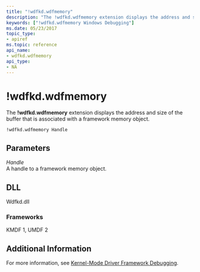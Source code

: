 ```yaml
---
title: "!wdfkd.wdfmemory"
description: "The !wdfkd.wdfmemory extension displays the address and size of the buffer that is associated with a framework memory object."
keywords: ["!wdfkd.wdfmemory Windows Debugging"]
ms.date: 05/23/2017
topic_type:
- apiref
ms.topic: reference
api_name:
- wdfkd.wdfmemory
api_type:
- NA
---
```


# !wdfkd.wdfmemory

The **!wdfkd.wdfmemory** extension displays the address and size of the buffer that is associated with a framework memory object.

```dbgcmd
!wdfkd.wdfmemory Handle
```

## Parameters

<span id="_______Handle______"></span><span id="_______handle______"></span><span id="_______HANDLE______"></span> *Handle*   
A handle to a framework memory object.

## DLL

Wdfkd.dll

### Frameworks

KMDF 1, UMDF 2

## Additional Information

For more information, see [Kernel-Mode Driver Framework Debugging](../debugger/kernel-mode-driver-framework-debugging.md).
